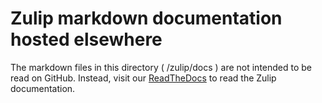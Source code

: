 # Zulip markdown documentation hosted elsewhere

The markdown files in this directory ( /zulip/docs ) are not intended
to be read on GitHub. Instead, visit our
[ReadTheDocs](https://zulip.readthedocs.io/en/latest/index.html) to
read the Zulip documentation.
